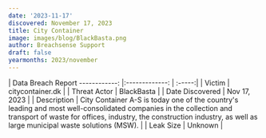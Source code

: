 ```yaml
---
date: '2023-11-17'
discovered: November 17, 2023
title: City Container
image: images/blog/BlackBasta.png
author: Breachsense Support
draft: false
yearmonths: 2023/november
---
```



| Data Breach Report
------------:     |:-------------:    | :-----:|
| Victim      | citycontainer.dk      | 
| Threat Actor      | BlackBasta      | 
| Date Discovered      | Nov 17, 2023      | 
| Description      | City Container A-S is today one of the country's leading and most well-consolidated companies in the collection and transport of waste for offices, industry, the construction industry, as well as large municipal waste solutions (MSW).      | 
| Leak Size      | Unknown      | 


